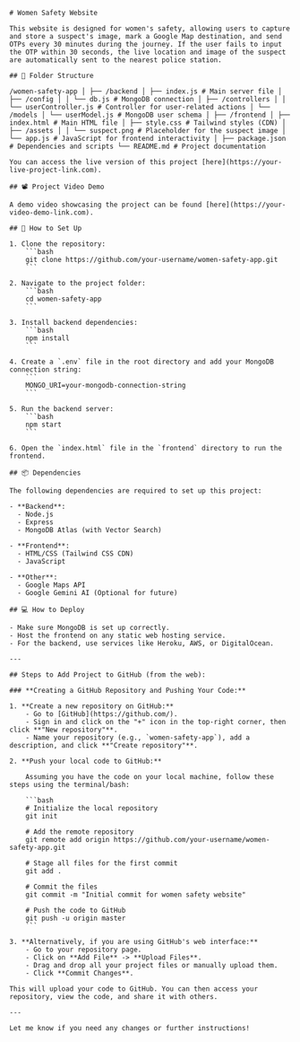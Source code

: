 ```
# Women Safety Website

This website is designed for women's safety, allowing users to capture and store a suspect's image, mark a Google Map destination, and send OTPs every 30 minutes during the journey. If the user fails to input the OTP within 30 seconds, the live location and image of the suspect are automatically sent to the nearest police station.

## 📂 Folder Structure

/women-safety-app │ ├── /backend │ ├── index.js # Main server file │ ├── /config │ │ └── db.js # MongoDB connection │ ├── /controllers │ │ └── userController.js # Controller for user-related actions │ └── /models │ └── userModel.js # MongoDB user schema │ ├── /frontend │ ├── index.html # Main HTML file │ ├── style.css # Tailwind styles (CDN) │ ├── /assets │ │ └── suspect.png # Placeholder for the suspect image │ └── app.js # JavaScript for frontend interactivity │ ├── package.json # Dependencies and scripts └── README.md # Project documentation

You can access the live version of this project [here](https://your-live-project-link.com).

## 📽️ Project Video Demo

A demo video showcasing the project can be found [here](https://your-video-demo-link.com).

## 🚀 How to Set Up

1. Clone the repository:
    ```bash
    git clone https://github.com/your-username/women-safety-app.git
    ```

2. Navigate to the project folder:
    ```bash
    cd women-safety-app
    ```

3. Install backend dependencies:
    ```bash
    npm install
    ```

4. Create a `.env` file in the root directory and add your MongoDB connection string:
    ```
    MONGO_URI=your-mongodb-connection-string
    ```

5. Run the backend server:
    ```bash
    npm start
    ```

6. Open the `index.html` file in the `frontend` directory to run the frontend.

## 📦 Dependencies

The following dependencies are required to set up this project:

- **Backend**: 
  - Node.js
  - Express
  - MongoDB Atlas (with Vector Search)
  
- **Frontend**:
  - HTML/CSS (Tailwind CSS CDN)
  - JavaScript

- **Other**:
  - Google Maps API
  - Google Gemini AI (Optional for future)

## 💻 How to Deploy

- Make sure MongoDB is set up correctly.
- Host the frontend on any static web hosting service.
- For the backend, use services like Heroku, AWS, or DigitalOcean.

---

## Steps to Add Project to GitHub (from the web):

### **Creating a GitHub Repository and Pushing Your Code:**

1. **Create a new repository on GitHub:**
    - Go to [GitHub](https://github.com/).
    - Sign in and click on the "+" icon in the top-right corner, then click **"New repository"**.
    - Name your repository (e.g., `women-safety-app`), add a description, and click **"Create repository"**.

2. **Push your local code to GitHub:**

    Assuming you have the code on your local machine, follow these steps using the terminal/bash:

    ```bash
    # Initialize the local repository
    git init
    
    # Add the remote repository
    git remote add origin https://github.com/your-username/women-safety-app.git

    # Stage all files for the first commit
    git add .

    # Commit the files
    git commit -m "Initial commit for women safety website"

    # Push the code to GitHub
    git push -u origin master
    ```

3. **Alternatively, if you are using GitHub's web interface:**
    - Go to your repository page.
    - Click on **Add File** -> **Upload Files**.
    - Drag and drop all your project files or manually upload them.
    - Click **Commit Changes**.

This will upload your code to GitHub. You can then access your repository, view the code, and share it with others.

---

Let me know if you need any changes or further instructions!
